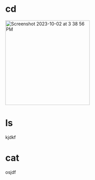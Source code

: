 # cd
<img width="264" alt="Screenshot 2023-10-02 at 3 38 56 PM" src="https://github.com/SamH314/cse15l-lab-reports/assets/146782614/13fae73d-207d-4ada-adf0-632efb9a33f8">

# ls
kjdkf
# cat

osjdf
